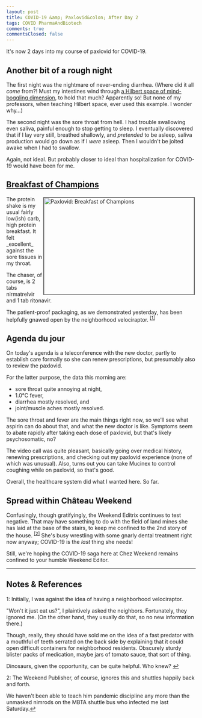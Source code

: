 ```yaml
---
layout: post
title: COVID-19 &amp; Paxlovid&colon; After Day 2
tags: COVID PharmaAndBiotech
comments: true
commentsClosed: false
---
```


It's now 2 days into my course of paxlovid for COVID-19.  


## Another bit of a rough night  

The first night was the nightmare of never-ending diarrhea.  (Where did it all _come_
from?!  Must my intestines wind through
[a Hilbert space of mind-boggling dimension](https://en.wikipedia.org/wiki/Hilbert_space),
to hold that much?  Apparently so!  But none of my professors, when teaching Hilbert
space, ever used this example.  I wonder why&hellip;)  

The second night was the sore throat from hell.  I had trouble swallowing even saliva,
painful enough to stop getting to sleep.  I eventually discovered that if I lay very
still, breathed shallowly, and _pretended_ to be asleep, saliva production would go down
as if I _were_ asleep.  Then I wouldn't be jolted awake when I had to swallow.  

Again, not ideal.  But probably closer to ideal than hospitalization for COVID-19 would
have been for me.  


## [Breakfast of Champions](https://en.wikipedia.org/wiki/Breakfast_of_Champions)  

<img src="{{ site.baseurl }}/images/2022-07-27-paxlovid-day-2-paxlovid-1.jpg" width="400" height="258" alt="Paxlovid: Breakfast of Champions" title="Paxlovid: Breakfast of Champions" style="float: right; margin: 3px 3px 3px 3px; border: 1px solid #000000;">
The protein shake is my usual fairly low(ish) carb, high protein breakfast.  It felt
_excellent_ against the sore tissues in my throat.  

The chaser, of course, is 2 tabs nirmatrelvir and 1 tab ritonavir.  

The patient-proof packaging, as we demonstrated yesterday, has been helpfully gnawed open
by the neighborhood velociraptor. <sup id="fn1a">[[1]](#fn1)</sup>  


## Agenda du jour  

On today's agenda is a teleconference with the new doctor, partly to establish care
formally so she can renew prescriptions, but presumably also to review the paxlovid.  

For the latter purpose, the data this morning are: 
- sore throat quite annoying at night,  
- 1.0&deg;C fever, 
- diarrhea mostly resolved, and  
- joint/muscle aches mostly resolved.  

The sore throat and fever are the main things right now, so we'll see what aspirin can do
about that, and what the new doctor is like.  Symptoms seem to abate rapidly after taking
each dose of paxlovid, but that's likely psychosomatic, no?  

The video call was quite pleasant, basically going over medical history, renewing
prescriptions, and checking out my paxlovid experience (none of which was unusual).  Also,
turns out you can take Mucinex to control coughing while on paxlovid, so that's good.  

Overall, the healthcare system did what I wanted here.  So far.  


## Spread within Ch&acirc;teau Weekend  

Confusingly, though gratifyingly, the Weekend Editrix continues to test negative.  That
may have something to do with the field of land mines she has laid at the base of the
stairs, to keep me confined to the 2nd story of the house. <sup id="fn2a">[[2]](#fn2)</sup>
She's busy wrestling with some gnarly dental treatment right now anyway; COVID-19 is the
_last_ thing she needs!

Still, we're hoping the COVID-19 saga here at Chez Weekend remains confined to your humble
Weekend Editor.  

---

## Notes &amp; References  

<!--
<sup id="fn1a">[[1]](#fn1)</sup>

<a id="fn1">1</a>: ***, ["***"](***), *** [↩](#fn1a)  

<a href="{{ site.baseurl }}/images/***">
  <img src="{{ site.baseurl }}/images/***" width="400" height="***" alt="***" title="***" style="float: right; margin: 3px 3px 3px 3px; border: 1px solid #000000;">
</a>

<iframe width="400" height="224" src="***" allow="accelerometer; encrypted-media; gyroscope; picture-in-picture" allowfullscreen style="float: right; margin: 3px 3px 3px 3px; border: 1px solid #000000;"></iframe>
-->

<a id="fn1">1</a>: Initially, I was against the idea of having a neighborhood
velociraptor.  

"Won't it just eat us?", I plaintively asked the neighbors.  Fortunately,
they ignored me.  (On the other hand, they usually do that, so no new information there.)  

Though, really, they should have sold me on the idea of a fast predator with a mouthful of
teeth serrated on the back side by explaining that it could open difficult containers for
neighborhood residents.  Obscurely sturdy blister packs of medication, maybe jars of
tomato sauce, that sort of thing.  

Dinosaurs, given the opportunity, can be quite helpful.  Who knew?  [↩](#fn1a)  

<a id="fn2">2</a>: The Weekend Publisher, of course, ignores this and shuttles happily
back and forth.  

We haven't been able to teach him pandemic discipline any more than the
unmasked nimrods on the MBTA shuttle bus who infected me last Saturday.[↩](#fn2a)  
